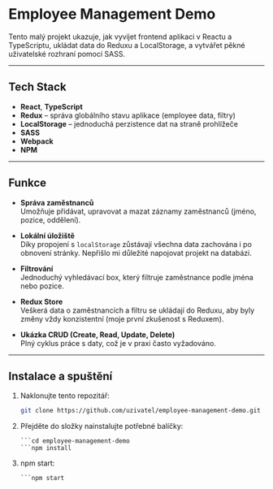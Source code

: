 # Employee Management Demo

Tento malý projekt ukazuje, jak vyvíjet frontend aplikaci v Reactu a TypeScriptu, ukládat data do Reduxu a LocalStorage, a vytvářet pěkné uživatelské rozhraní pomocí SASS.

---

## Tech Stack

- **React**, **TypeScript**
- **Redux** – správa globálního stavu aplikace (employee data, filtry)
- **LocalStorage** – jednoduchá perzistence dat na straně prohlížeče
- **SASS**
- **Webpack**
- **NPM**

---

## Funkce

- **Správa zaměstnanců**  
  Umožňuje přidávat, upravovat a mazat záznamy zaměstnanců (jméno, pozice, oddělení).

- **Lokální úložiště**  
  Díky propojení s `localStorage` zůstávají všechna data zachována i po obnovení stránky. Nepřišlo mi důležité napojovat projekt na databázi.

- **Filtrování**  
  Jednoduchý vyhledávací box, který filtruje zaměstnance podle jména nebo pozice.

- **Redux Store**  
  Veškerá data o zaměstnancích a filtru se ukládají do Reduxu, aby byly změny vždy konzistentní (moje první zkušenost s Reduxem).

- **Ukázka CRUD (Create, Read, Update, Delete)**  
  Plný cyklus práce s daty, což je v praxi často vyžadováno.

---

## Instalace a spuštění

1. Naklonujte tento repozitář:
   ```bash
   git clone https://github.com/uzivatel/employee-management-demo.git
2. Přejděte do složky nainstalujte potřebné balíčky:
   ```cd employee-management-demo + npm install
   ```cd employee-management-demo
   ```npm install
   
3. npm start:
   ```npm start
   ```npm start
